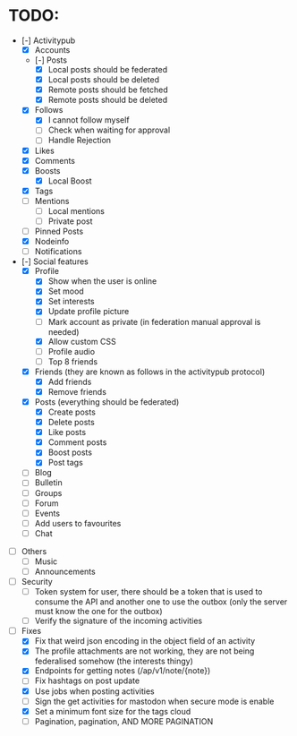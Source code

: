 # TODO:

- [-] Activitypub
    - [x] Accounts
    - [-] Posts
        - [x] Local posts should be federated
        - [x] Local posts should be deleted
        - [x] Remote posts should be fetched
        - [x] Remote posts should be deleted
    - [x] Follows
        - [x] I cannot follow myself
        - [ ] Check when waiting for approval
        - [ ] Handle Rejection
    - [x] Likes
    - [x] Comments
    - [x] Boosts
        - [x] Local Boost
    - [x] Tags
    - [ ] Mentions
        - [ ] Local mentions
        - [ ] Private post
    - [ ] Pinned Posts
    - [x] Nodeinfo
    - [ ] Notifications

- [-] Social features
    - [x] Profile
        - [x] Show when the user is online
        - [x] Set mood
        - [x] Set interests
        - [x] Update profile picture
        - [ ] Mark account as private (in federation manual approval is needed)
        - [x] Allow custom CSS
        - [ ] Profile audio
        - [ ] Top 8 friends
    - [x] Friends (they are known as follows in the activitypub protocol)
        - [x] Add friends
        - [x] Remove friends
    - [x] Posts (everything should be federated)
        - [x] Create posts
        - [x] Delete posts
        - [x] Like posts
        - [x] Comment posts
        - [x] Boost posts
        - [x] Post tags
    - [ ] Blog
    - [ ] Bulletin
    - [ ] Groups
    - [ ] Forum
    - [ ] Events
    - [ ] Add users to favourites
    - [ ] Chat

- [ ] Others
    - [ ] Music
    - [ ] Announcements

- [ ] Security
    - [ ] Token system for user, there should be a token that is used to consume the API and another one to use the outbox (only the server must know the one for the outbox)
    - [ ] Verify the signature of the incoming activities

- [ ] Fixes
    - [x] Fix that weird json encoding in the object field of an activity
    - [x] The profile attachments are not working, they are not being federalised somehow (the interests thingy)
    - [x] Endpoints for getting notes (/ap/v1/note/{note})
    - [ ] Fix hashtags on post update
    - [x] Use jobs when posting activities
    - [ ] Sign the get activities for mastodon when secure mode is enable
    - [x] Set a minimum font size for the tags cloud
    - [ ] Pagination, pagination, AND MORE PAGINATION
